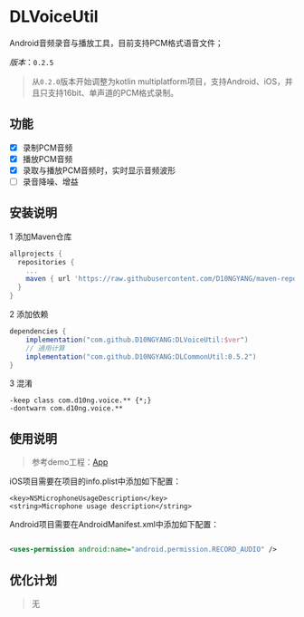 # DLVoiceUtil
Android音频录音与播放工具，目前支持PCM格式语音文件；

*版本*：`0.2.5`

> 从`0.2.0`版本开始调整为kotlin multiplatform项目，支持Android、iOS，并且只支持16bit、单声道的PCM格式录制。

## 功能
- [x] 录制PCM音频
- [x] 播放PCM音频
- [x] 录取与播放PCM音频时，实时显示音频波形
- [ ] 录音降噪、增益

## 安装说明
1 添加Maven仓库
```gradle
allprojects {
  repositories {
    ...
    maven { url 'https://raw.githubusercontent.com/D10NGYANG/maven-repo/main/repository'}
  }
}
```
2 添加依赖
```gradle
dependencies {
    implementation("com.github.D10NGYANG:DLVoiceUtil:$ver")
    // 通用计算
    implementation("com.github.D10NGYANG:DLCommonUtil:0.5.2")
}
```
3 混淆
```properties
-keep class com.d10ng.voice.** {*;}
-dontwarn com.d10ng.voice.**
```

## 使用说明

> 参考demo工程：[App](composeApp/src/commonMain/kotlin/com/d10ng/voice/demo/App.kt)

iOS项目需要在项目的info.plist中添加如下配置：

```plist
<key>NSMicrophoneUsageDescription</key>
<string>Microphone usage description</string>
```

Android项目需要在AndroidManifest.xml中添加如下配置：

```xml

<uses-permission android:name="android.permission.RECORD_AUDIO" />
```

## 优化计划
> 无